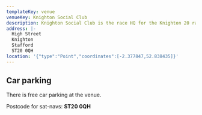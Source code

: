 ```yaml
---
templateKey: venue
venueKey: Knighton Social Club
description: Knighton Social Club is the race HQ for the Knighton 20 race
address: |-
  High Street
  Knighton
  Stafford
  ST20 0QH
location: '{"type":"Point","coordinates":[-2.377847,52.838435]}'
---
```

## Car parking

There is free car parking at the venue.

Postcode for sat-navs: **ST20 0QH**
